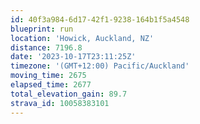 ```yaml
---
id: 40f3a984-6d17-42f1-9238-164b1f5a4548
blueprint: run
location: 'Howick, Auckland, NZ'
distance: 7196.8
date: '2023-10-17T23:11:25Z'
timezone: '(GMT+12:00) Pacific/Auckland'
moving_time: 2675
elapsed_time: 2677
total_elevation_gain: 89.7
strava_id: 10058383101
---
```

